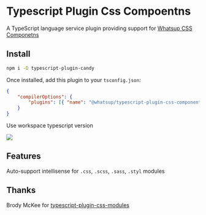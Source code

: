 # Typescript Plugin Css Compoentns

A TypeScript language service plugin providing support for [Whatsup CSS Componetns](https://github.com/whatsup/whatsup/tree/master/packages/webpack-loader-css-components)

## Install

```bash
npm i -D typescript-plugin-candy
```

Once installed, add this plugin to your `tsconfig.json`:

```json
{
    "compilerOptions": {
        "plugins": [{ "name": "@whatsup/typescript-plugin-css-components" }]
    }
}
```

Use workspace typescript version

![](https://habrastorage.org/webt/hn/zr/_k/hnzr_kimoimx66k_t_xxhkrkkkg.png)

## Features

Auto-support intellisense for `.css`, `.scss`, `.sass`, `.styl` modules

## Thanks

Brody McKee for [typescript-plugin-css-modules](https://github.com/mrmckeb/typescript-plugin-css-modules)
